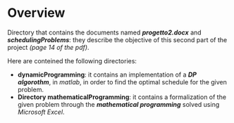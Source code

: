 # Overview
Directory that contains the documents named ***progetto2.docx*** and ***schedulingProblems***: they describe the objective of this second part of the project *(page 14 of the pdf)*.

Here are conteined the following directories:
- **dynamicProgramming**: it contains an implementation of a ***DP algorothm***, in *matlab*, in order to find the optimal schedule for the given problem.
- **Directory mathematicalProgramming**: it contains a formalization of the given problem through the ***mathematical programming*** solved using *Microsoft Excel*. 
